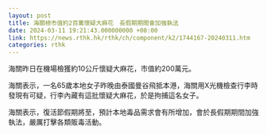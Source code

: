 ```yaml
---
layout: post
title: 海關檢市值約2百萬懷疑大麻花　長假期期間會加強執法
date: 2024-03-11 19:21:43.000000000 +08:00
link: https://news.rthk.hk/rthk/ch/component/k2/1744167-20240311.htm
categories: rthk
---
```


海關昨日在機場檢獲約10公斤懷疑大麻花，市值約200萬元。

海關表示，一名65歲本地女子昨晚由泰國曼谷飛抵本港，海關用X光機檢查行李時發現有可疑，行李內藏有這批懷疑大麻花，於是拘捕這名女子。

海關表示，復活節假期將至，預計本地毒品需求會有所增加，會於長假期期間加強執法，嚴厲打擊各類販毒活動。
